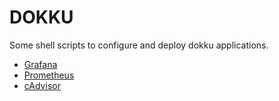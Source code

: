# DOKKU

Some shell scripts to configure and deploy dokku applications.

- [Grafana](grafana/grafana.sh)
- [Prometheus](prometheus/prometheus.sh)
- [cAdvisor](cadvisor.sh)